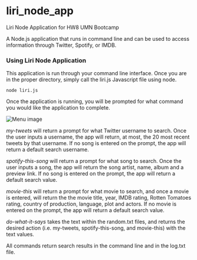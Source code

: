 # liri_node_app
Liri Node Application for HW8 UMN Bootcamp

A Node.js application that runs in command line and can be used to access information through Twitter, Spotify, or IMDB.

### Using Liri Node Application

This application is run through your command line interface. Once you are in the proper directory, simply call the liri.js Javascript file using node.

```
node liri.js
```
Once the application is running, you will be prompted for what command you would like the application to complete.

![Menu image](../master/images/menu_image.png)

*my-tweets* will return a prompt for what Twitter username to search. Once the user inputs a username, the app will return, at most, the 20 most recent tweets by that username. If no song is entered on the prompt, the app will return a default search username.

*spotify-this-song* will return a prompt for what song to search. Once the user inputs a song, the app will return the song artist, name, album and a preview link. If no song is entered on the prompt, the app will return a default search value.

*movie-this* will return a prompt for what movie to search, and once a movie is entered, will return the the movie title, year, IMDB rating, Rotten Tomatoes rating, country of production, language, plot and actors. If no movie is entered on the prompt, the app will return a default search value.

*do-what-it-says* takes the text within the random.txt files, and returns the desired action (i.e. my-tweets, spotify-this-song, and movie-this) with the text values.

All commands return search results in the command line and in the log.txt file. 

